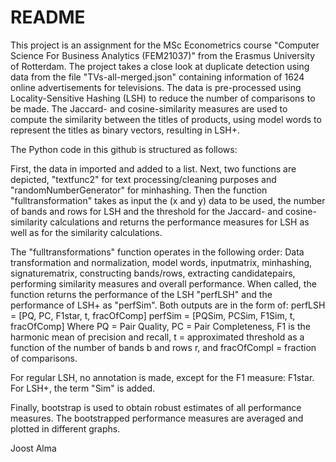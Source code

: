 
# README

This project is an assignment for the MSc Econometrics course "Computer Science For Business Analytics (FEM21037)" from the Erasmus University of Rotterdam.
The project takes a close look at duplicate detection using data from the file "TVs-all-merged.json" containing information of 1624 online advertisements for televisions. The data is pre-processed using Locality-Sensitive Hashing (LSH) to reduce the number of comparisons to be made. The Jaccard- and cosine-similarity measures are used to compute the similarity between the titles of products, using model words to represent the titles as binary vectors, resulting in LSH+.



The Python code in this github is structured as follows:

First, the data in imported and added to a list.
Next, two functions are depicted, "textfunc2" for text processing/cleaning purposes and "randomNumberGenerator" for minhashing.
Then the function "fulltransformation" takes as input the (x and y) data to be used, the number of bands and rows for LSH and the threshold for the Jaccard- and cosine-similarity calculations and returns the performance measures for LSH as well as for the similarity calculations.



The "fulltransformations" function operates in the following order: 
Data transformation and normalization, model words, inputmatrix, minhashing, signaturematrix, constructing bands/rows, extracting candidatepairs, performing similarity measures and overall performance. When called, the function returns the performance of the LSH "perfLSH" and the performance of LSH+ as "perfSim".
Both outputs are in the form of:
perfLSH = [PQ, PC, F1star, t, fracOfComp]
perfSim = [PQSim, PCSim, F1Sim, t, fracOfComp]
Where PQ = Pair Quality, PC = Pair Completeness, F1 is the harmonic mean of precision and recall, t = approximated threshold as a function of the number of bands b and rows r, and fracOfCompl = fraction of comparisons.


For regular LSH, no annotation is made, except for the F1 measure: F1star.
For LSH+, the term "Sim" is added.




Finally, bootstrap is used to obtain robust estimates of all performance measures. The bootstrapped performance measures are averaged and plotted in different graphs. 


Joost Alma
